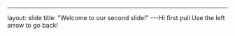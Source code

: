 ---
layout: slide
title: "Welcome to our second slide!"
---Hi first pull
Use the left arrow to go back!
